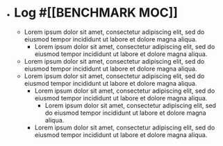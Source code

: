 - # Log #[[BENCHMARK MOC]]
	- Lorem ipsum dolor sit amet, consectetur adipiscing elit, sed do eiusmod tempor incididunt ut labore et dolore magna aliqua.
		- Lorem ipsum dolor sit amet, consectetur adipiscing elit, sed do eiusmod tempor incididunt ut labore et dolore magna aliqua.
	- Lorem ipsum dolor sit amet, consectetur adipiscing elit, sed do eiusmod tempor incididunt ut labore et dolore magna aliqua.
	- Lorem ipsum dolor sit amet, consectetur adipiscing elit, sed do eiusmod tempor incididunt ut labore et dolore magna aliqua.
		- Lorem ipsum dolor sit amet, consectetur adipiscing elit, sed do eiusmod tempor incididunt ut labore et dolore magna aliqua.
			- Lorem ipsum dolor sit amet, consectetur adipiscing elit, sed do eiusmod tempor incididunt ut labore et dolore magna aliqua.
		- Lorem ipsum dolor sit amet, consectetur adipiscing elit, sed do eiusmod tempor incididunt ut labore et dolore magna aliqua.